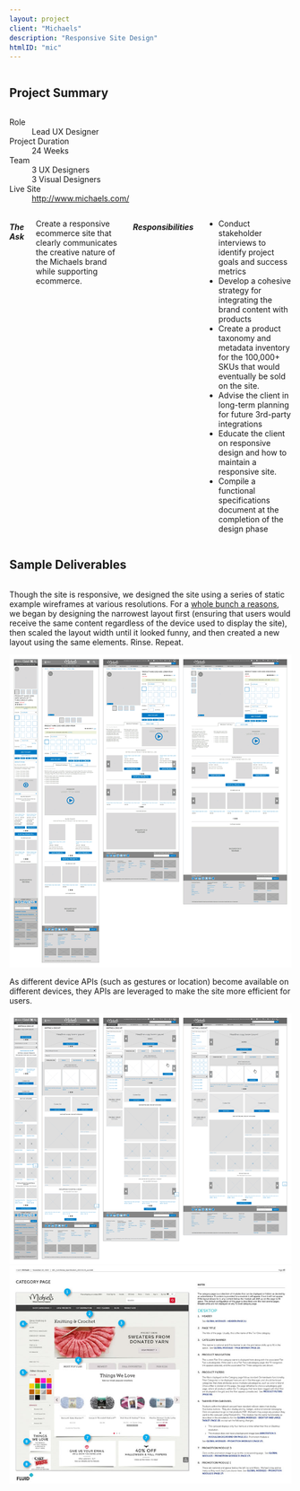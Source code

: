```yaml
---
layout: project
client: "Michaels"
description: "Responsive Site Design"
htmlID: "mic"
---
```


<div class="row">
	<div class="small-12 columns">
		<h2>Project Summary</h2>
	</div>
	<div class="small-12 medium-4 large-4 columns">
		<dl>
			<dt>Role</dt>
			<dd>Lead UX Designer</dd>
			<dt>Project Duration</dt>
			<dd>24 Weeks</dd>
			<dt>Team</dt>
			<dd>
				3 UX Designers<br />
				3 Visual Designers<br />
			</dd>
			<dt>Live Site</dt>
			<dd>
				<a href="http://www.michaels.com/">http://www.michaels.com/</a>
			</dd>
		</dl>
	</div>
	<div class="small-12 medium-8 large-8 columns lede">
		<h5>The Ask</h5>
		<p>
			Create a responsive ecommerce site that clearly communicates the creative nature of the Michaels brand while supporting ecommerce.
		</p>
		<h5>Responsibilities</h5>
		<ul>
			<li>
				Conduct stakeholder interviews to identify project goals and success metrics
			</li>
			<li>
				Develop a cohesive strategy for integrating the brand content with products
			</li>
			<li>
				Create a product taxonomy and metadata inventory for the 100,000+ SKUs that would eventually be sold on the site.
			</li>
			<li>
				Advise the client in long-term planning for future 3rd-party integrations
			</li>
			<li>
				Educate the client on responsive design and how to maintain a responsive site.
			</li>
			<li>
				Compile a functional specifications document at the completion of the design phase
			</li>
		</ul>
	</div>
</div>
<div class="row">
	<div class="small-12 columns">
		<h2>Sample Deliverables</h2>
	</div>
	<div class="large-4 push-8 columns">
		<p>
			Though the site is responsive, we designed the site using a series of static example wireframes at various resolutions. For a <a href="http://bradfrostweb.com/blog/post/responsive-strategy/#mobile-first">whole bunch a reasons</a>, we began by designing the narrowest layout first (ensuring that users would receive the same content regardless of the device used to display the site), then scaled the layout width until it looked funny, and then created a new layout using the same elements. Rinse. Repeat.
		</p>
	</div>
	<div class="large-8 pull-4 columns">
		 <a href="/img/mic1.png"><img src="/img/mic1-small.png" alt="A wireframe showing all four layotus of the product detail page" /></a>
	</div>
</div>
<div class="row">
	<div class="large-4 push-8 columns">
		<p>
			As different device APIs (such as gestures or location) become available on different devices, they APIs are leveraged to make the site more efficient for users.
		</p>
	</div>
	<div class="large-8 pull-4 columns">
		 <a href="/img/mic2.png"><img src="/img/mic2-small.png" alt="A wireframe showing all four layouts of the category page" /></a>
	</div>
</div>
<div class="row">
	<div class="large-8 columns end">
		 <a href="/img/mic3.jpg"><img src="/img/mic3-small.jpg" alt="A page from the functional specification document describing the category page" /></a>
	</div>
</div>